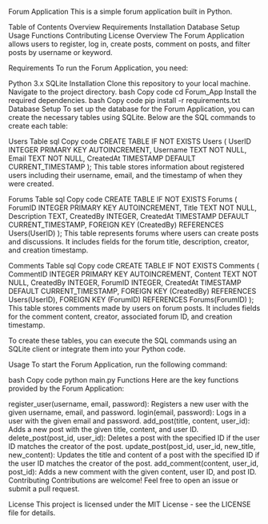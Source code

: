 Forum Application
This is a simple forum application built in Python.

Table of Contents
Overview
Requirements
Installation
Database Setup
Usage
Functions
Contributing
License
Overview
The Forum Application allows users to register, log in, create posts, comment on posts, and filter posts by username or keyword.

Requirements
To run the Forum Application, you need:

Python 3.x
SQLite
Installation
Clone this repository to your local machine.
Navigate to the project directory.
bash
Copy code
cd Forum_App
Install the required dependencies.
bash
Copy code
pip install -r requirements.txt
Database Setup
To set up the database for the Forum Application, you can create the necessary tables using SQLite. Below are the SQL commands to create each table:

Users Table
sql
Copy code
CREATE TABLE IF NOT EXISTS Users (
    UserID INTEGER PRIMARY KEY AUTOINCREMENT,
    Username TEXT NOT NULL,
    Email TEXT NOT NULL,
    CreatedAt TIMESTAMP DEFAULT CURRENT_TIMESTAMP
);
This table stores information about registered users including their username, email, and the timestamp of when they were created.

Forums Table
sql
Copy code
CREATE TABLE IF NOT EXISTS Forums (
    ForumID INTEGER PRIMARY KEY AUTOINCREMENT,
    Title TEXT NOT NULL,
    Description TEXT,
    CreatedBy INTEGER,
    CreatedAt TIMESTAMP DEFAULT CURRENT_TIMESTAMP,
    FOREIGN KEY (CreatedBy) REFERENCES Users(UserID)
);
This table represents forums where users can create posts and discussions. It includes fields for the forum title, description, creator, and creation timestamp.

Comments Table
sql
Copy code
CREATE TABLE IF NOT EXISTS Comments (
    CommentID INTEGER PRIMARY KEY AUTOINCREMENT,
    Content TEXT NOT NULL,
    CreatedBy INTEGER,
    ForumID INTEGER,
    CreatedAt TIMESTAMP DEFAULT CURRENT_TIMESTAMP,
    FOREIGN KEY (CreatedBy) REFERENCES Users(UserID),
    FOREIGN KEY (ForumID) REFERENCES Forums(ForumID)
);
This table stores comments made by users on forum posts. It includes fields for the comment content, creator, associated forum ID, and creation timestamp.

To create these tables, you can execute the SQL commands using an SQLite client or integrate them into your Python code.

Usage
To start the Forum Application, run the following command:

bash
Copy code
python main.py
Functions
Here are the key functions provided by the Forum Application:

register_user(username, email, password): Registers a new user with the given username, email, and password.
login(email, password): Logs in a user with the given email and password.
add_post(title, content, user_id): Adds a new post with the given title, content, and user ID.
delete_post(post_id, user_id): Deletes a post with the specified ID if the user ID matches the creator of the post.
update_post(post_id, user_id, new_title, new_content): Updates the title and content of a post with the specified ID if the user ID matches the creator of the post.
add_comment(content, user_id, post_id): Adds a new comment with the given content, user ID, and post ID.
Contributing
Contributions are welcome! Feel free to open an issue or submit a pull request.

License
This project is licensed under the MIT License - see the LICENSE file for details.